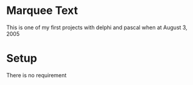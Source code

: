 # Marquee Text
This is one of my first projects with delphi and pascal when at August 3, 2005

# Setup
There is no requirement
